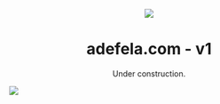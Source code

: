 <p align="center">
  <img src="[https://img.icons8.com/color/48/000000/magritte.png](https://github.com/AdefelaFakorode/Adefela/assets/102834064/9ef9e370-c1d9-4d93-84df-3457a5ddd1da)"/>

</p>
<h1 align="center">
  adefela.com - v1
</h1>
<p align="center">
  Under construction.
</p>
<img src= "https://github.com/AdefelaFakorode/Adefela/assets/102834064/8bd410f1-422d-4558-85a1-d95c956822e8"/>
